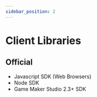 ```yaml
---
sidebar_position: 2
---
```


# Client Libraries

## Official
- Javascript SDK (Web Browsers)
- Node SDK
- Game Maker Studio 2.3+ SDK
